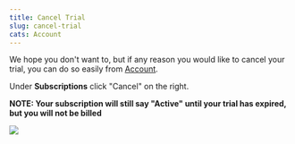 ```yaml
---
title: Cancel Trial
slug: cancel-trial
cats: Account
---
```


We hope you don't want to, but if any reason you would like to cancel your trial, you can do so easily from [Account](https://www.checkoutwc.com/account/).

 Under **Subscriptions** click "Cancel" on the right.

 **NOTE: Your subscription will still say "Active" until your trial has expired, but you will not be billed**

![](https://s3.amazonaws.com/helpscout.net/docs/assets/5bdde2822c7d3a01757ac42e/images/5ebff18a042863474d1ad2d8/file-aZ1viM5JQi.png)